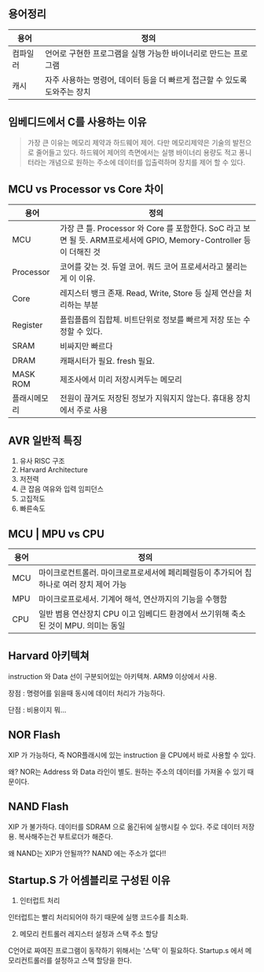 ## 용어정리

용어|정의
---|---
컴파일러| 언어로 구현한 프로그램을 실행 가능한 바이너리로 만드는 프로그램
캐시 | 자주 사용하는 명령어, 데이터 등을 더 빠르게 접근할 수 있도록 도와주는 장치



## 임베디드에서 C를 사용하는 이유
> 가장 큰 이유는 메모리 제약과 하드웨어 제어.
> 다만 메모리제약은 기술의 발전으로 줄어들고 있다. 하드웨어 제어의 측면에서는 실행 바이너리 용량도 적고 퐁니터라는 개념으로 원하는 주소에 데이터를 입출력하며 장치를 제어 할 수 있다.


## MCU vs Processor vs Core 차이
용어 | 정의
-|-
MCU| 가장 큰 틀. Processor 와 Core 를 포함한다. SoC 라고 보면 될 듯. ARM프로세서에 GPIO, Memory-Controller 등이 더해진 것
Processor| 코어를 갖는 것. 듀얼 코어. 쿼드 코어 프로세서라고 불리는게 이 이유.
Core| 레지스터 뱅크 존재. Read, Write, Store 등 실제 연산을 처리하는 부분
Register | 플립플롭의 집합체. 비트단위로 정보를 빠르게 저장 또는 수정할 수 있다.
SRAM | 비싸지만 빠르다
DRAM | 캐패시터가 필요.  fresh 필요.
MASK ROM | 제조사에서 미리 저장시켜두는 메모리
플래시메모리 | 전원이 끊겨도 저장된 정보가 지워지지 않는다. 휴대용 장치에서 주로 사용

## AVR 일반적 특징
1. 유사 RISC 구조
2. Harvard Architecture
3. 저전력
4. 큰 잡음 여유와 입력 임피던스
5. 고집적도
6. 빠른속도



## MCU | MPU vs CPU

용어 | 정의
-|-
MCU| 마이크로컨트롤러. 마이크로프로세서에 페리페럴등이 추가되어 칩 하나로 여러 장치 제어 가능
MPU| 마이크로프로세서. 기계어 해석, 연산까지의 기능을 수행함
CPU| 일반 범용 연산장치 CPU 이고 임베디드 환경에서 쓰기위해 축소된 것이 MPU. 의미는 동일

## Harvard 아키텍쳐

instruction 와 Data 선이 구분되어있는 아키텍쳐. ARM9 이상에서 사용.

장점 : 명령어를 읽을때 동시에 데이터 처리가 가능하다.

단점 : 비용이지 뭐...


## NOR Flash
XIP 가 가능하다, 즉 NOR플래시에 있는 instruction 을 CPU에서 바로 사용할 수 있다.

왜? NOR는 Address 와 Data 라인이 별도. 원하는 주소의 데이터를 가져올 수 있기 때문이다.

## NAND Flash
XIP 가 불가하다. 데이터를 SDRAM 으로 옮긴뒤에 실행시킬 수 있다. 주로 데이터 저장용. 복사해주는건 부트로더가 해준다.

왜 NAND는 XIP가 안될까?? NAND 에는 주소가 없다!!


## Startup.S 가 어셈블리로 구성된 이유
1. 인터럽트 처리

인터럽트는 빨리 처리되어야 하기 때문에 실행 코드수를 최소화.

2. 메모리 컨트롤러 레지스터 설정과 스택 주소 할당

C언어로 짜여진 프로그램이 동작하기 위해서는 '스택' 이 필요하다. Startup.s 에서 메모리컨트롤러를 설정하고 스택 할당을 한다.
